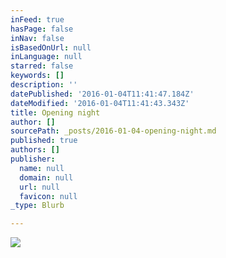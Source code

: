 ```yaml
---
inFeed: true
hasPage: false
inNav: false
isBasedOnUrl: null
inLanguage: null
starred: false
keywords: []
description: ''
datePublished: '2016-01-04T11:41:47.184Z'
dateModified: '2016-01-04T11:41:43.343Z'
title: Opening night
author: []
sourcePath: _posts/2016-01-04-opening-night.md
published: true
authors: []
publisher:
  name: null
  domain: null
  url: null
  favicon: null
_type: Blurb

---
```

![](https://the-grid-user-content.s3-us-west-2.amazonaws.com/c7c3f1b8-5478-43a2-a3bf-ded23e001b10.jpg)
